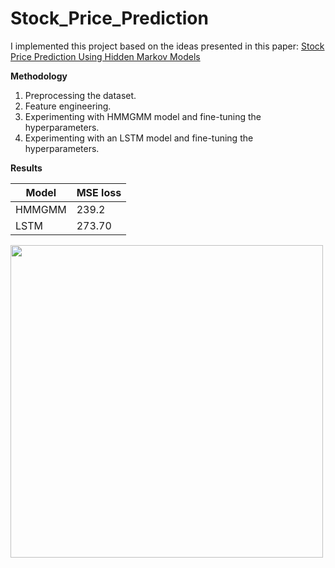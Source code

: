# Stock_Price_Prediction

I implemented this project based on the ideas presented in this paper: [Stock Price Prediction Using Hidden Markov Models](https://users.cs.duke.edu/~bdhingra/papers/stock_hmm.pdf)


**Methodology**
1. Preprocessing the dataset.
2. Feature engineering.
3. Experimenting with HMMGMM model and fine-tuning the hyperparameters.
4. Experimenting with an LSTM model and fine-tuning the hyperparameters.

**Results**

Model  |     MSE loss                  
------ | ----------------
HMMGMM |    239.2     
LSTM   |    273.70      


<img src="https:https://github.com/taravatp/Stock_Price_Prediction/blob/main/results/LSTM_results.png" height="500" width="500">
